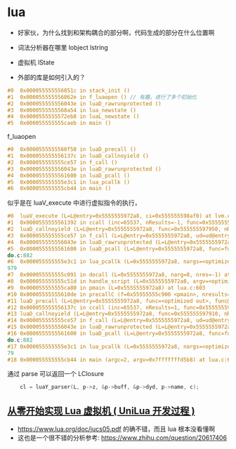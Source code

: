 # lua

- 好家伙，为什么找到和架构耦合的部分啊，代码生成的部分在什么位置啊
- 词法分析器在哪里 lobject lstring
- 虚拟机 lState

- 外部的库是如何引入的？

```c
#0  0x000055555556851c in stack_init ()
#1  0x000055555556862e in f_luaopen () // 有趣，进行了多个初始化
#2  0x000055555556043e in luaD_rawrunprotected ()
#3  0x0000555555568a54 in lua_newstate ()
#4  0x0000555555572eb8 in luaL_newstate ()
#5  0x000055555555caeb in main ()
```

f_luaopen

```c
#0  0x0000555555560f50 in luaD_precall ()
#1  0x000055555556137c in luaD_callnoyield ()
#2  0x000055555555ce57 in f_call ()
#3  0x000055555556043e in luaD_rawrunprotected ()
#4  0x0000555555561600 in luaD_pcall ()
#5  0x000055555555e3c1 in lua_pcallk ()
#6  0x000055555555cb44 in main ()
```

似乎是在 luaV_execute 中进行虚拟指令的执行，
```c
#0  luaV_execute (L=L@entry=0x5555555972a8, ci=0x555555598af0) at lvm.c:1145
#1  0x0000555555561392 in ccall (inc=65537, nResults=-1, func=0x555555597950, L=0x5555555972a8) at ldo.c:586
#2  luaD_callnoyield (L=L@entry=0x5555555972a8, func=0x555555597950, nResults=-1) at ldo.c:602
#3  0x000055555555ce57 in f_call (L=L@entry=0x5555555972a8, ud=ud@entry=0x7fffffffd200) at lapi.c:955
#4  0x000055555556043e in luaD_rawrunprotected (L=L@entry=0x5555555972a8, f=f@entry=0x55555555ce44 <f_call>, ud=ud@entry=0x7fffffffd200) at ldo.c:144
#5  0x0000555555561600 in luaD_pcall (L=L@entry=0x5555555972a8, func=func@entry=0x55555555ce44 <f_call>, u=u@entry=0x7fffffffd200, old_top=80, ef=<optimized out>) at l
do.c:882
#6  0x000055555555e3c1 in lua_pcallk (L=0x5555555972a8, nargs=<optimized out>, nresults=-1, errfunc=<optimized out>, ctx=<optimized out>, k=<optimized out>) at lapi.c:
979
#7  0x000055555555c091 in docall (L=0x5555555972a8, narg=0, nres=-1) at lua.c:150
#8  0x000055555555c51d in handle_script (L=0x5555555972a8, argv=<optimized out>) at lua.c:239
#9  0x000055555555ca80 in pmain (L=0x5555555972a8) at lua.c:603
#10 0x00005555555610de in precallC (f=0x55555555c900 <pmain>, nresults=1, func=0x555555597910, L=0x5555555972a8) at ldo.c:486
#11 luaD_precall (L=L@entry=0x5555555972a8, func=<optimized out>, func@entry=0x555555597910, nresults=nresults@entry=1) at ldo.c:550
#12 0x000055555556137c in ccall (inc=65537, nResults=1, func=0x555555597910, L=0x5555555972a8) at ldo.c:584
#13 luaD_callnoyield (L=L@entry=0x5555555972a8, func=0x555555597910, nResults=1) at ldo.c:602
#14 0x000055555555ce57 in f_call (L=L@entry=0x5555555972a8, ud=ud@entry=0x7fffffffd480) at lapi.c:955
#15 0x000055555556043e in luaD_rawrunprotected (L=L@entry=0x5555555972a8, f=f@entry=0x55555555ce44 <f_call>, ud=ud@entry=0x7fffffffd480) at ldo.c:144
#16 0x0000555555561600 in luaD_pcall (L=L@entry=0x5555555972a8, func=func@entry=0x55555555ce44 <f_call>, u=u@entry=0x7fffffffd480, old_top=16, ef=<optimized out>) at l
do.c:882
#17 0x000055555555e3c1 in lua_pcallk (L=0x5555555972a8, nargs=<optimized out>, nresults=1, errfunc=<optimized out>, ctx=<optimized out>, k=<optimized out>) at lapi.c:9
79
#18 0x000055555555cb44 in main (argc=2, argv=0x7fffffffd5b8) at lua.c:640
```


通过 parse 可以返回一个 LClosure

```c
    cl = luaY_parser(L, p->z, &p->buff, &p->dyd, p->name, c);
```

## [从零开始实现 Lua 虚拟机 ( UniLua 开发过程 )](https://zhuanlan.zhihu.com/p/22476315)
- https://www.lua.org/doc/jucs05.pdf 的确不错，而且 lua 根本没看懂啊
- 这也是一个很不错的分析参考: https://www.zhihu.com/question/20617406

[^1]: https://github.com/efrederickson/LuaAssemblyTools/blob/master/etc/ChunkSpy.lua
[^2]: 核心参考 : https://github.com/lichuang/Lua-Source-Internal
